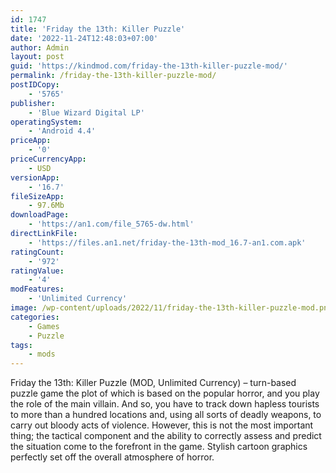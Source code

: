 ```yaml
---
id: 1747
title: 'Friday the 13th: Killer Puzzle'
date: '2022-11-24T12:48:03+07:00'
author: Admin
layout: post
guid: 'https://kindmod.com/friday-the-13th-killer-puzzle-mod/'
permalink: /friday-the-13th-killer-puzzle-mod/
postIDCopy:
    - '5765'
publisher:
    - 'Blue Wizard Digital LP'
operatingSystem:
    - 'Android 4.4'
priceApp:
    - '0'
priceCurrencyApp:
    - USD
versionApp:
    - '16.7'
fileSizeApp:
    - 97.6Mb
downloadPage:
    - 'https://an1.com/file_5765-dw.html'
directLinkFile:
    - 'https://files.an1.net/friday-the-13th-mod_16.7-an1.com.apk'
ratingCount:
    - '972'
ratingValue:
    - '4'
modFeatures:
    - 'Unlimited Currency'
image: /wp-content/uploads/2022/11/friday-the-13th-killer-puzzle-mod.png
categories:
    - Games
    - Puzzle
tags:
    - mods
---
```


Friday the 13th: Killer Puzzle (MOD, Unlimited Currency) – turn-based puzzle game the plot of which is based on the popular horror, and you play the role of the main villain. And so, you have to track down hapless tourists to more than a hundred locations and, using all sorts of deadly weapons, to carry out bloody acts of violence. However, this is not the most important thing; the tactical component and the ability to correctly assess and predict the situation come to the forefront in the game. Stylish cartoon graphics perfectly set off the overall atmosphere of horror.